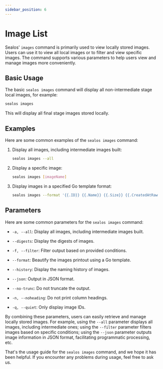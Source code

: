 ```yaml
---
sidebar_position: 6
---
```


# Image List

Sealos' `images` command is primarily used to view locally stored images. Users can use it to view all local images or
to filter and view specific images. The command supports various parameters to help users view and manage images more
conveniently.

## Basic Usage

The basic `sealos images` command will display all non-intermediate stage local images, for example:

```bash
sealos images
```

This will display all final stage images stored locally.

## Examples

Here are some common examples of the `sealos images` command:

1. Display all images, including intermediate images built:

    ```bash
    sealos images --all
    ```

2. Display a specific image:

    ```bash
    sealos images [imageName]
    ```

3. Display images in a specified Go template format:

    ```bash
    sealos images --format '{{.ID}} {{.Name}} {{.Size}} {{.CreatedAtRaw}}'
    ```

## Parameters

Here are some common parameters for the `sealos images` command:

- `-a, --all`: Display all images, including intermediate images built.

- `--digests`: Display the digests of images.

- `-f, --filter`: Filter output based on provided conditions.

- `--format`: Beautify the images printout using a Go template.

- `--history`: Display the naming history of images.

- `--json`: Output in JSON format.

- `--no-trunc`: Do not truncate the output.

- `-n, --noheading`: Do not print column headings.

- `-q, --quiet`: Only display image IDs.

By combining these parameters, users can easily retrieve and manage locally stored images. For example, using the
`--all` parameter displays all images, including intermediate ones; using the `--filter` parameter filters images based
on specific conditions; using the `--json` parameter outputs image information in JSON format, facilitating programmatic
processing, etc.

That's the usage guide for the `sealos images` command, and we hope it has been helpful. If you encounter any problems
during usage, feel free to ask us.
